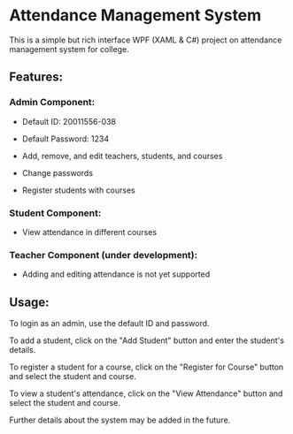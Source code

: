 # Attendance Management System
<p>This is a simple but rich interface WPF (XAML & C#) project on attendance management system for college.</p>

<h2> Features: </h2>

<h3> Admin Component:</h3>

- Default ID: 20011556-038

- Default Password: 1234

- Add, remove, and edit teachers, students, and courses

- Change passwords

- Register students with courses
<h3> Student Component:</h3>

- View attendance in different courses
<h3> Teacher Component (under development):</h3>

- Adding and editing attendance is not yet supported

<h2>Usage:</h2>

To login as an admin, use the default ID and password.

To add a student, click on the "Add Student" button and enter the student's details.

To register a student for a course, click on the "Register for Course" button and select the student and course.

To view a student's attendance, click on the "View Attendance" button and select the student and course.

Further details about the system may be added in the future.
